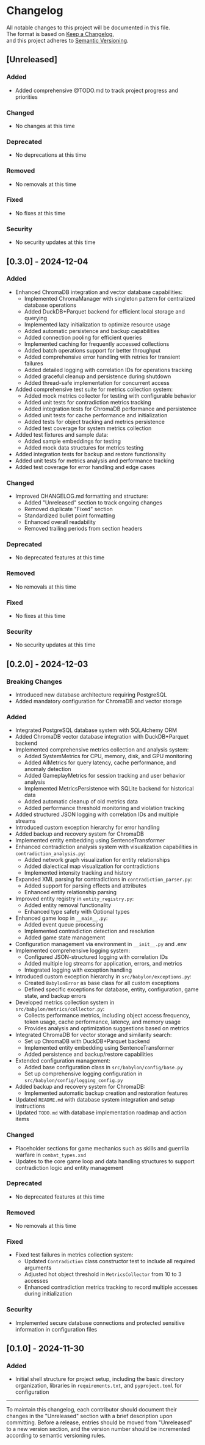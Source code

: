 # Changelog

All notable changes to this project will be documented in this file.  
The format is based on [Keep a Changelog](https://keepachangelog.com/en/1.0.0/),  
and this project adheres to [Semantic Versioning](https://semver.org/spec/v2.0.0.html).

## [Unreleased]

### Added
- Added comprehensive @TODO.md to track project progress and priorities

### Changed
- No changes at this time

### Deprecated
- No deprecations at this time

### Removed
- No removals at this time

### Fixed
- No fixes at this time

### Security
- No security updates at this time

## [0.3.0] - 2024-12-04

### Added
- Enhanced ChromaDB integration and vector database capabilities:
  - Implemented ChromaManager with singleton pattern for centralized database operations
  - Added DuckDB+Parquet backend for efficient local storage and querying
  - Implemented lazy initialization to optimize resource usage
  - Added automatic persistence and backup capabilities
  - Added connection pooling for efficient queries
  - Implemented caching for frequently accessed collections
  - Added batch operations support for better throughput
  - Added comprehensive error handling with retries for transient failures
  - Added detailed logging with correlation IDs for operations tracking
  - Added graceful cleanup and persistence during shutdown
  - Added thread-safe implementation for concurrent access
- Added comprehensive test suite for metrics collection system:
  - Added mock metrics collector for testing with configurable behavior
  - Added unit tests for contradiction metrics tracking
  - Added integration tests for ChromaDB performance and persistence
  - Added unit tests for cache performance and initialization
  - Added tests for object tracking and metrics persistence
  - Added test coverage for system metrics collection
- Added test fixtures and sample data:
  - Added sample embeddings for testing
  - Added mock data structures for metrics testing
- Added integration tests for backup and restore functionality
- Added unit tests for metrics analysis and performance tracking
- Added test coverage for error handling and edge cases

### Changed
- Improved CHANGELOG.md formatting and structure:
  - Added "Unreleased" section to track ongoing changes
  - Removed duplicate "Fixed" section
  - Standardized bullet point formatting
  - Enhanced overall readability
  - Removed trailing periods from section headers

### Deprecated
- No deprecated features at this time

### Removed
- No removals at this time

### Fixed
- No fixes at this time

### Security
- No security updates at this time

## [0.2.0] - 2024-12-03

### Breaking Changes
- Introduced new database architecture requiring PostgreSQL
- Added mandatory configuration for ChromaDB and vector storage

### Added
- Integrated PostgreSQL database system with SQLAlchemy ORM
- Added ChromaDB vector database integration with DuckDB+Parquet backend
- Implemented comprehensive metrics collection and analysis system:
  - Added SystemMetrics for CPU, memory, disk, and GPU monitoring
  - Added AIMetrics for query latency, cache performance, and anomaly detection
  - Added GameplayMetrics for session tracking and user behavior analysis
  - Implemented MetricsPersistence with SQLite backend for historical data
  - Added automatic cleanup of old metrics data
  - Added performance threshold monitoring and violation tracking
- Added structured JSON logging with correlation IDs and multiple streams
- Introduced custom exception hierarchy for error handling
- Added backup and recovery system for ChromaDB
- Implemented entity embedding using SentenceTransformer
- Enhanced contradiction analysis system with visualization capabilities in `contradiction_analysis.py`:
  - Added network graph visualization for entity relationships
  - Added dialectical map visualization for contradictions
  - Implemented intensity tracking and history
- Expanded XML parsing for contradictions in `contradiction_parser.py`:
  - Added support for parsing effects and attributes
  - Enhanced entity relationship parsing
- Improved entity registry in `entity_registry.py`:
  - Added entity removal functionality
  - Enhanced type safety with Optional types
- Enhanced game loop in `__main__.py`:
  - Added event queue processing
  - Implemented contradiction detection and resolution
  - Added game state management
- Configuration management via environment in `__init__.py` and .env
- Implemented comprehensive logging system:
  - Configured JSON-structured logging with correlation IDs
  - Added multiple log streams for application, errors, and metrics
  - Integrated logging with exception handling
- Introduced custom exception hierarchy in `src/babylon/exceptions.py`:
  - Created `BabylonError` as base class for all custom exceptions
  - Defined specific exceptions for database, entity, configuration, game state, and backup errors
- Developed metrics collection system in `src/babylon/metrics/collector.py`:
  - Collects performance metrics, including object access frequency, token usage, cache performance, latency, and memory usage
  - Provides analysis and optimization suggestions based on metrics
- Integrated ChromaDB for vector storage and similarity search:
  - Set up ChromaDB with DuckDB+Parquet backend
  - Implemented entity embedding using SentenceTransformer
  - Added persistence and backup/restore capabilities
- Extended configuration management:
  - Added base configuration class in `src/babylon/config/base.py`
  - Set up comprehensive logging configuration in `src/babylon/config/logging_config.py`
- Added backup and recovery system for ChromaDB:
  - Implemented automatic backup creation and restoration features
- Updated `README.md` with database system integration and setup instructions
- Updated `TODO.md` with database implementation roadmap and action items

### Changed
- Placeholder sections for game mechanics such as skills and guerrilla warfare in `combat_types.xsd`
- Updates to the core game loop and data handling structures to support contradiction logic and entity management

### Deprecated
- No deprecated features at this time

### Removed
- No removals at this time

### Fixed
- Fixed test failures in metrics collection system:
  - Updated `Contradiction` class constructor test to include all required arguments
  - Adjusted hot object threshold in `MetricsCollector` from 10 to 3 accesses
  - Enhanced contradiction metrics tracking to record multiple accesses during initialization

### Security
- Implemented secure database connections and protected sensitive information in configuration files

## [0.1.0] - 2024-11-30

### Added
- Initial shell structure for project setup, including the basic directory organization, libraries in `requirements.txt`, and `pyproject.toml` for configuration

---

To maintain this changelog, each contributor should document their changes in the "Unreleased" section with a brief description upon committing. Before a release, entries should be moved from "Unreleased" to a new version section, and the version number should be incremented according to semantic versioning rules.

